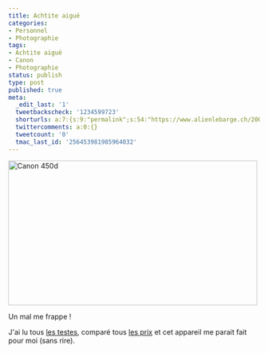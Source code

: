 ```yaml
---
title: Achtite aiguë
categories:
- Personnel
- Photographie
tags:
- Achtite aiguë
- Canon
- Photographie
status: publish
type: post
published: true
meta:
  _edit_last: '1'
  tweetbackscheck: '1234599723'
  shorturls: a:7:{s:9:"permalink";s:54:"https://www.alienlebarge.ch/2009/01/31/achtite-aigue-2/";s:7:"tinyurl";s:25:"https://tinyurl.com/crwgfu";s:4:"isgd";s:17:"https://is.gd/ikon";s:5:"bitly";s:18:"https://bit.ly/a60A";s:5:"snipr";s:22:"https://snipr.com/b9z5b";s:5:"snurl";s:22:"https://snurl.com/b9z5b";s:7:"snipurl";s:24:"https://snipurl.com/b9z5b";}
  twittercomments: a:0:{}
  tweetcount: '0'
  tmac_last_id: '256453981985964032'
---
```

<div>

<img class="size-full wp-image-1018  alignnone" title="Canon 450d" src="https://dlgjp9x71cipk.cloudfront.net/2009/01/canon450d.png" alt="Canon 450d" width="499" height="290" />

Un mal me frappe !

J'ai lu tous <a title="Un test de l'appareil" href="https://www.focus-numerique.com/test-55/canon-450D-test-presentation-caracteristiques-1.html">les testes</a>, comparé tous <a title="Le 450d sur amazon.com" href="https://www.amazon.com/exec/obidos/ASIN/B0012YA85A/kallow-20">les prix</a> et cet appareil me parait fait pour moi (sans rire). </div>
